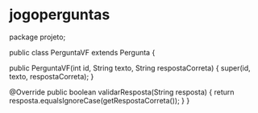 # jogoperguntas

package projeto;

public class PerguntaVF extends Pergunta {

 public PerguntaVF(int id, String texto, String respostaCorreta) {
     super(id, texto, respostaCorreta);
 }

 @Override
 public boolean validarResposta(String resposta) {
     return resposta.equalsIgnoreCase(getRespostaCorreta());
 }
}

